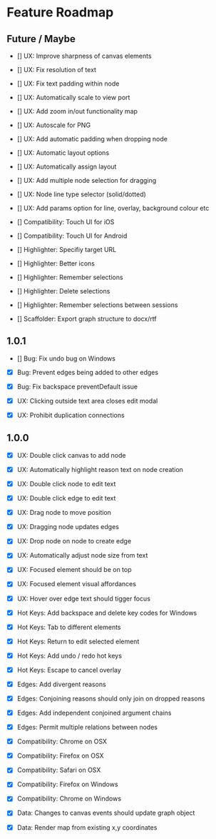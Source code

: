 # Feature Roadmap

## Future / Maybe

  - [] UX: Improve sharpness of canvas elements
  - [] UX: Fix resolution of text
  - [] UX: Fix text padding within node
  - [] UX: Automatically scale to view port
  - [] UX: Add zoom in/out functionality map
  - [] UX: Autoscale for PNG
  - [] UX: Add automatic padding when dropping node
  - [] UX: Automatic layout options
  - [] UX: Automatically assign layout
  - [] UX: Add multiple node selection for dragging  
  - [] UX: Node line type selector (solid/dotted) 
  - [] UX: Add params option for line, overlay, background colour etc

  - [] Compatibility: Touch UI for iOS
  - [] Compatibility: Touch UI for Android

  - [] Highlighter: Specifiy target URL
  - [] Highlighter: Better icons
  - [] Highlighter: Remember selections
  - [] Highlighter: Delete selections
  - [] Highlighter: Remember selections between sessions

  - [] Scaffolder: Export graph structure to docx/rtf

## 1.0.1

  - [] Bug: Fix undo bug on Windows
  - [X] Bug: Prevent edges being added to other edges
  - [X] Bug: Fix backspace preventDefault issue

  - [X] UX: Clicking outside text area closes edit modal
  - [X] UX: Prohibit duplication connections

## 1.0.0

  - [X] UX: Double click canvas to add node
  - [X] UX: Automatically highlight reason text on node creation
  - [X] UX: Double click node to edit text
  - [X] UX: Double click edge to edit text
  - [X] UX: Drag node to move position
  - [X] UX: Dragging node updates edges
  - [X] UX: Drop node on node to create edge
  - [X] UX: Automatically adjust node size from text
  - [X] UX: Focused element should be on top
  - [X] UX: Focused element visual affordances
  - [X] UX: Hover over edge text should tigger focus

  - [X] Hot Keys: Add backspace and delete key codes for Windows
  - [X] Hot Keys: Tab to different elements
  - [X] Hot Keys: Return to edit selected element
  - [X] Hot Keys: Add undo / redo hot keys
  - [X] Hot Keys: Escape to cancel overlay

  - [X] Edges: Add divergent reasons
  - [X] Edges: Conjoining reasons should only join on dropped reasons
  - [X] Edges: Add independent conjoined argument chains
  - [X] Edges: Permit multiple relations between nodes

  - [X] Compatibility: Chrome on OSX 
  - [X] Compatibility: Firefox on OSX  
  - [X] Compatibility: Safari on OSX
  - [X] Compatibility: Firefox on Windows  
  - [X] Compatibility: Chrome on Windows

  - [X] Data: Changes to canvas events should update graph object
  - [X] Data: Render map from existing x,y coordinates